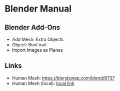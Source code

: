 # Blender Manual

## Blender Add-Ons

- Add Mesh: Extra Objects
- Object: Bool tool
- Import Images as Planes

## Links

- Human Mesh: https://blendswap.com/blend/6737
- Human Mesh (local): [local link](/artworks/human_base_mesh.blend)
